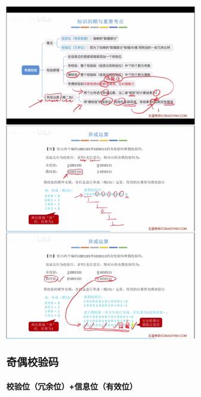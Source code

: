 

![输入图片说明](/imgs/2025-07-23/ka9EJFuUnKXW6mpG.png)![输入图片说明](/imgs/2025-07-23/0XCmHkZje7le1aUi.png)
![输入图片说明](/imgs/2025-07-23/iX3LuaekLecKhfHg.png)
# 奇偶校验码
## 校验位（冗余位）+信息位（有效位）
<!--stackedit_data:
eyJoaXN0b3J5IjpbMTYzOTUxMTg0MV19
-->